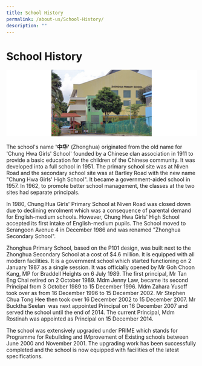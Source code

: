 ```yaml
---
title: School History
permalink: /about-us/School-History/
description: ""
---
```

School History
==============

![](/images/SchoolHistory.png)

The school's name **'中华'** (Zhonghua) originated from the old name for 'Chung Hwa Girls' School' founded by a Chinese clan association in 1911 to provide a basic education for the children of the Chinese community. It was developed into a full school in 1951. The primary school site was at Niven Road and the secondary school site was at Bartley Road with the new name "Chung Hwa Girls' High School". It became a government-aided school in 1957. In 1962, to promote better school management, the classes at the two sites had separate principals.

  

In 1980, Chung Hua Girls' Primary School at Niven Road was closed down due to declining enrolment which was a consequence of parental demand for English-medium schools. However, Chung Hwa Girls' High School accepted its first intake of English-medium pupils. The School moved to Serangoon Avenue 4 in December 1986 and was renamed "Zhonghua Secondary School".

  

Zhonghua Primary School, based on the P101 design, was built next to the Zhonghua Secondary School at a cost of $4.6 million. It is equipped with all modern facilities. It is a government school which started functioning on 2 January 1987 as a single session. It was officially opened by Mr Goh Choon Kang, MP for Braddell Heights on 6 July 1989. The first principal, Mr Tan Eng Chai retired on 2 October 1989. Mdm Jenny Law, became its second Principal from 3 October 1989 to 15 December 1996. Mdm Zahara Yusoff took over as from 16 December 1996 to 15 December 2002. Mr Stephen Chua Tong Hee then took over 16 December 2002 to 15 December 2007. Mr Bucktha Seelan  was next appointed Principal on 16 December 2007 and served the school until the end of 2014. The current Principal, Mdm Rostinah was appointed as Principal on 15 December 2014.

  

The school was extensively upgraded under PRIME which stands for Programme for Rebuilding and IMprovement of Existing schools between June 2000 and November 2001. The upgrading work has been successfully completed and the school is now equipped with facilities of the latest specifications.